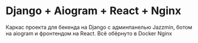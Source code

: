 # Django + Aiogram + React + Nginx

Каркас проекта для бекенда на Django с админпанелью Jazzmin, ботом на aiogram и фронтендом на React. Всё обёрнуто в Docker Nginx